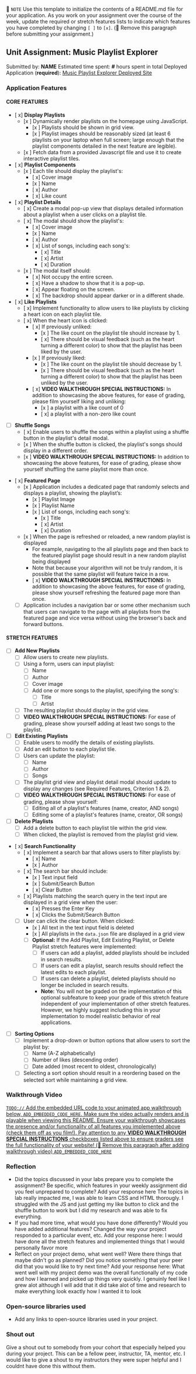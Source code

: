 📝 `NOTE` Use this template to initialize the contents of a README.md file for your application. As you work on your assignment over the course of the week, update the required or stretch features lists to indicate which features you have completed by changing `[ ]` to `[x]`. (🚫 Remove this paragraph before submitting your assignment.)
## Unit Assignment: Music Playlist Explorer
Submitted by: **NAME**
Estimated time spent: **#** hours spent in total
Deployed Application (**required**): [Music Playlist Explorer Deployed Site]((https://site-unit2-project1-music-playlist-tscu.onrender.com/index.html))
### Application Features
#### CORE FEATURES
- [ x] **Display Playlists**
  - [x ] Dynamically render playlists on the homepage using JavaScript.
    - [x ] Playlists should be shown in grid view.
    - [x ] Playlist images should be reasonably sized (at least 6 playlists on your laptop when full screen; large enough that the playlist components detailed in the next feature are legible).
  - [x ] Fetch data from a provided Javascript file and use it to create interactive playlist tiles.
- [ x] **Playlist Components**
  - [x ] Each tile should display the playlist's:
    - [ x] Cover image
    - [x ] Name
    - [ x] Author
    - [ x] Like count
- [ x] **Playlist Details**
  - [ x] Create a modal pop-up view that displays detailed information about a playlist when a user clicks on a playlist tile.
  - [ x] The modal should show the playlist's:
    - [ x] Cover image
    - [x ] Name
    - [ x] Author
    - [ x] List of songs, including each song's:
      - [ x] Title
      - [ x] Artist
      - [ x] Duration
  - [x ] The modal itself should:
    - [ x] Not occupy the entire screen.
    - [ x] Have a shadow to show that it is a pop-up.
    - [ x] Appear floating on the screen.
    - [ x] The backdrop should appear darker or in a different shade.
- [ x] **Like Playlists**
  - [ x] Implement functionality to allow users to like playlists by clicking a heart icon on each playlist tile.
  - [ x] When the heart icon is clicked:
    - [ x] If previously unliked:
      - [x ] The like count on the playlist tile should increase by 1.
      - [ x] There should be visual feedback (such as the heart turning a different color) to show that the playlist has been liked by the user.
    - [x ] If previously liked:
      - [x ] The like count on the playlist tile should decrease by 1.
      - [x ] There should be visual feedback (such as the heart turning a different color) to show that the playlist has been unliked by the user.
    - [ x] **VIDEO WALKTHROUGH SPECIAL INSTRUCTIONS:** In addition to showcasing the above features, for ease of grading, please film yourself liking and unliking:
      - [x ] a playlist with a like count of 0
      - [ x] a playlist with a non-zero like count
- [ ] **Shuffle Songs**
  - [ x] Enable users to shuffle the songs within a playlist using a shuffle button in the playlist's detail modal.
  - [x ] When the shuffle button is clicked, the playlist's songs should display in a different order.
  - [x ] **VIDEO WALKTHROUGH SPECIAL INSTRUCTIONS:** In addition to showcasing the above features, for ease of grading, please show yourself shuffling the same playlist more than once. 
- [ x] **Featured Page**
  - [x ] Application includes a dedicated page that randomly selects and displays a playlist, showing the playlist’s:
    - [x ] Playlist Image
    - [x ] Playlist Name
    - [x ] List of songs, including each song's:
      - [x ] Title
      - [ x] Artist
      - [ x] Duration
  - [x ] When the page is refreshed or reloaded, a new random playlist is displayed
    - For example, navigating to the all playlists page and then back to the featured playlist page should result in a new random playlist being displayed
    - Note that because your algorithm will not be truly random, it is possible that the same playlist will feature twice in a row. 
    - [ x] **VIDEO WALKTHROUGH SPECIAL INSTRUCTIONS:** In addition to showcasing the above features, for ease of grading, please show yourself refreshing the featured page more than once. 
  - [ ] Application includes a navigation bar or some other mechanism such that users can navigate to the page with all playlists from the featured page and vice versa without using the browser's back and forward buttons. 
#### STRETCH FEATURES
- [ ] **Add New Playlists**
  - [ ] Allow users to create new playlists.
  - [ ] Using a form, users can input playlist:
    - [ ] Name
    - [ ] Author
    - [ ] Cover image
    - [ ] Add one or more songs to the playlist, specifying the song's:
      - [ ] Title
      - [ ] Artist
  - [ ] The resulting playlist should display in the grid view.
  - [ ] **VIDEO WALKTHROUGH SPECIAL INSTRUCTIONS:** For ease of grading, please show yourself adding at least two songs to the playlist. 
- [ ] **Edit Existing Playlists**
  - [ ] Enable users to modify the details of existing playlists.
  - [ ] Add an edit button to each playlist tile.
  - [ ] Users can update the playlist:
    - [ ] Name
    - [ ] Author
    - [ ] Songs
  - [ ] The playlist grid view and playlist detail modal should update to display any changes (see Required Features, Criterion 1 & 2).
  - [ ] **VIDEO WALKTHROUGH SPECIAL INSTRUCTIONS:** For ease of grading, please show yourself:
    - [ ] Editing all of a playlist's features (name, creator, AND songs)
    - [ ] Editing some of a playlist's features (name, creator, OR songs) 
- [ ] **Delete Playlists**
  - [ ] Add a delete button to each playlist tile within the grid view.
  - [ ] When clicked, the playlist is removed from the playlist grid view.
- [ x] **Search Functionality**
  - [ x] Implement a search bar that allows users to filter playlists by:
    - [ x] Name 
    - [x ] Author
  - [ x] The search bar should include:
    - [x ] Text input field
    - [x ] Submit/Search Button
    - [ x] Clear Button
  - [ x] Playlists matching the search query in the text input are displayed in a grid view when the user:
    - [ x] Presses the Enter Key
    - [ x] Clicks the Submit/Search Button 
  - [ ] User can click the clear button. When clicked:
    - [x ] All text in the text input field is deleted
    - [x ] All playlists in the `data.json` file are displayed in a grid view
    - [ ] **Optional:** If the Add Playlist, Edit Existing Playlist, or Delete Playlist stretch features were implemented:
      - [ ] If users can add a playlist, added playlists should be included in search results.
      - [ ] If users can edit a playlist, search results should reflect the latest edits to each playlist.
      - [ ] If users can delete a playlist, deleted playlists should no longer be included in search results.
      - **Note:** You will not be graded on the implementation of this optional subfeature to keep your grade of this stretch feature independent of your implementation of other stretch features. However, we highly suggest including this in your implementation to model realistic behavior of real applications. 
- [ ] **Sorting Options**
  - [ ] Implement a drop-down or button options that allow users to sort the playlist by:
    - [ ] Name (A-Z alphabetically)
    - [ ] Number of likes (descending order)
    - [ ] Date added (most recent to oldest, chronologically)
  - [ ] Selecting a sort option should result in a reordering based on the selected sort while maintaining a grid view.
### Walkthrough Video
[`TODO://` Add the embedded URL code to your animated app walkthrough below, `ADD_EMBEDDED_CODE_HERE`. Make sure the video actually renders and is playable when viewing this README. Ensure your walkthrough showcases the presence and/or functionality of all features you implemented above (check them off as you film!). Pay attention to any **VIDEO WALKTHROUGH SPECIAL INSTRUCTIONS** checkboxes listed above to ensure graders see the full functionality of your website! (🚫 Remove this paragraph after adding walkthrough video)
`ADD_EMBEDDED_CODE_HERE`](https://www.loom.com/share/219d76cde37443e4a8cecc062ae3f153?sid=9fef3f2b-ecb0-47b7-88ed-6fc5d466e3a2)
### Reflection
* Did the topics discussed in your labs prepare you to complete the assignment? Be specific, which features in your weekly assignment did you feel unprepared to complete?
Add your response here The topics in lab really impacted me, I was able to learn CSS and HTML thorougly. I struggled with the JS and just getting my like button to click and the shuffle button to work but I did my research and was able to fix everything.
* If you had more time, what would you have done differently? Would you have added additional features? Changed the way your project responded to a particular event, etc.
Add your response here: I would have done all the stretch features and implemented things that I would personally favor more 
* Reflect on your project demo, what went well? Were there things that maybe didn't go as planned? Did you notice something that your peer did that you would like to try next time?
Add your response here: What went well with my project demo was the overall functionally of my code and how I learned and picked up things very quickly. I genuinly feel like I grew alot although I will add that it did take alot of time and research to make everything look exactly how I wanted it to look
### Open-source libraries used
- Add any links to open-source libraries used in your project.
### Shout out
Give a shout out to somebody from your cohort that especially helped you during your project. This can be a fellow peer, instructor, TA, mentor, etc.
I would like to give a shout to my instructors they were super helpful and I couldnt have done this without them. 
